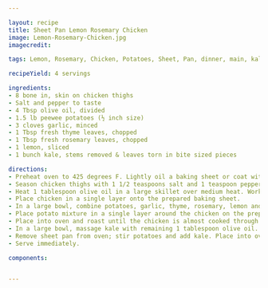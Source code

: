 ```yaml
---

layout: recipe
title: Sheet Pan Lemon Rosemary Chicken
image: Lemon-Rosemary-Chicken.jpg
imagecredit:

tags: Lemon, Rosemary, Chicken, Potatoes, Sheet, Pan, dinner, main, kale

recipeYield: 4 servings

ingredients: 
- 8 bone in, skin on chicken thighs
- Salt and pepper to taste
- 4 Tbsp olive oil, divided
- 1.5 lb peewee potatoes (½ inch size)
- 3 cloves garlic, minced
- 1 Tbsp fresh thyme leaves, chopped
- 1 Tbsp fresh rosemary leaves, chopped
- 1 lemon, sliced
- 1 bunch kale, stems removed & leaves torn in bite sized pieces

directions:
- Preheat oven to 425 degrees F. Lightly oil a baking sheet or coat with nonstick spray.
- Season chicken thighs with 1 1/2 teaspoons salt and 1 teaspoon pepper.
- Heat 1 tablespoon olive oil in a large skillet over medium heat. Working in batches, add chicken, skin-side down, and sear both sides until golden brown, about 2-3 minutes per side.
- Place chicken in a single layer onto the prepared baking sheet.
- In a large bowl, combine potatoes, garlic, thyme, rosemary, lemon and 2 tablespoons olive oil; season with salt and pepper, to taste.
- Place potato mixture in a single layer around the chicken on the prepared baking sheet.
- Place into oven and roast until the chicken is almost cooked through and the potatoes are almost tender, about 25-30 minutes.
- In a large bowl, massage kale with remaining 1 tablespoon olive oil.
- Remove sheet pan from oven; stir potatoes and add kale. Place into oven and continue to roast for an additional 10-12 minutes, or until the kale has crisped. Let stand 5 minutes.
- Serve immediately.

components:


---
```

